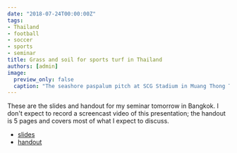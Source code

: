 ```yaml
---
date: "2018-07-24T00:00:00Z"
tags:
- Thailand
- football
- soccer
- sports
- seminar
title: Grass and soil for sports turf in Thailand
authors: [admin]
image:
  preview_only: false
  caption: "The seashore paspalum pitch at SCG Stadium in Muang Thong Thani, Thailand."
---
```


These are the slides and handout for my seminar tomorrow in Bangkok. I don't expect to record a screencast video of this presentation; the handout is 5 pages and covers most of what I expect to discuss.

* [slides](https://speakerdeck.com/micahwoods/grass-and-soil-for-sports-turf-in-thailand)
* [handout](http://files.asianturfgrass.com/201807_woods_thai_football_pitch.pdf)

<br>

<script async class="speakerdeck-embed" data-id="5f2b0b3287ba461a93ecaa5a2e4c231a" data-ratio="1.77777777777778" src="//speakerdeck.com/assets/embed.js"></script>

<br>
